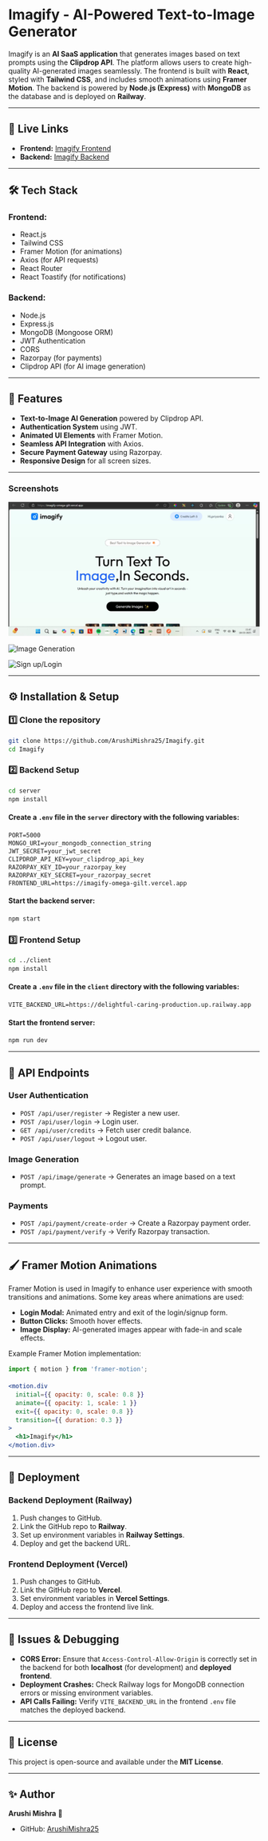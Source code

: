 # Imagify - AI-Powered Text-to-Image Generator

Imagify is an **AI SaaS application** that generates images based on text prompts using the **Clipdrop API**. The platform allows users to create high-quality AI-generated images seamlessly. The frontend is built with **React**, styled with **Tailwind CSS**, and includes smooth animations using **Framer Motion**. The backend is powered by **Node.js (Express)** with **MongoDB** as the database and is deployed on **Railway**.

---

## 🚀 Live Links

- **Frontend:** [Imagify Frontend](https://imagify-omega-gilt.vercel.app/)
- **Backend:** [Imagify Backend](https://delightful-caring-production.up.railway.app/)

---

## 🛠 Tech Stack

### Frontend:
- React.js
- Tailwind CSS
- Framer Motion (for animations)
- Axios (for API requests)
- React Router
- React Toastify (for notifications)

### Backend:
- Node.js
- Express.js
- MongoDB (Mongoose ORM)
- JWT Authentication
- CORS
- Razorpay (for payments)
- Clipdrop API (for AI image generation)

---

## 🎨 Features
- **Text-to-Image AI Generation** powered by Clipdrop API.
- **Authentication System** using JWT.
- **Animated UI Elements** with Framer Motion.
- **Seamless API Integration** with Axios.
- **Secure Payment Gateway** using Razorpay.
- **Responsive Design** for all screen sizes.

---
### Screenshots
![Home Page](https://github.com/ArushiMishra25/Imagify/blob/main/screenshots/p6.jpg)

![Image Generation]()

![Sign up/Login]()

---

## ⚙️ Installation & Setup

### 1️⃣ Clone the repository
```bash
git clone https://github.com/ArushiMishra25/Imagify.git
cd Imagify
```

### 2️⃣ Backend Setup
```bash
cd server
npm install
```

#### Create a `.env` file in the `server` directory with the following variables:
```env
PORT=5000
MONGO_URI=your_mongodb_connection_string
JWT_SECRET=your_jwt_secret
CLIPDROP_API_KEY=your_clipdrop_api_key
RAZORPAY_KEY_ID=your_razorpay_key
RAZORPAY_KEY_SECRET=your_razorpay_secret
FRONTEND_URL=https://imagify-omega-gilt.vercel.app
```

#### Start the backend server:
```bash
npm start
```

### 3️⃣ Frontend Setup
```bash
cd ../client
npm install
```

#### Create a `.env` file in the `client` directory with the following variables:
```env
VITE_BACKEND_URL=https://delightful-caring-production.up.railway.app
```

#### Start the frontend server:
```bash
npm run dev
```

---

## 🔗 API Endpoints

### **User Authentication**
- `POST /api/user/register` → Register a new user.
- `POST /api/user/login` → Login user.
- `GET /api/user/credits` → Fetch user credit balance.
- `POST /api/user/logout` → Logout user.

### **Image Generation**
- `POST /api/image/generate` → Generates an image based on a text prompt.

### **Payments**
- `POST /api/payment/create-order` → Create a Razorpay payment order.
- `POST /api/payment/verify` → Verify Razorpay transaction.

---

## 🖌 Framer Motion Animations
Framer Motion is used in Imagify to enhance user experience with smooth transitions and animations. Some key areas where animations are used:
- **Login Modal:** Animated entry and exit of the login/signup form.
- **Button Clicks:** Smooth hover effects.
- **Image Display:** AI-generated images appear with fade-in and scale effects.

Example Framer Motion implementation:
```jsx
import { motion } from 'framer-motion';

<motion.div
  initial={{ opacity: 0, scale: 0.8 }}
  animate={{ opacity: 1, scale: 1 }}
  exit={{ opacity: 0, scale: 0.8 }}
  transition={{ duration: 0.3 }}
>
  <h1>Imagify</h1>
</motion.div>
```

---

## 🚀 Deployment
### **Backend Deployment (Railway)**
1. Push changes to GitHub.
2. Link the GitHub repo to **Railway**.
3. Set up environment variables in **Railway Settings**.
4. Deploy and get the backend URL.

### **Frontend Deployment (Vercel)**
1. Push changes to GitHub.
2. Link the GitHub repo to **Vercel**.
3. Set environment variables in **Vercel Settings**.
4. Deploy and access the frontend live link.

---

## 📌 Issues & Debugging
- **CORS Error:** Ensure that `Access-Control-Allow-Origin` is correctly set in the backend for both **localhost** (for development) and **deployed frontend**.
- **Deployment Crashes:** Check Railway logs for MongoDB connection errors or missing environment variables.
- **API Calls Failing:** Verify `VITE_BACKEND_URL` in the frontend `.env` file matches the deployed backend.

---

## 📜 License
This project is open-source and available under the **MIT License**.

---

## ✨ Author
**Arushi Mishra** 🚀
- GitHub: [ArushiMishra25](https://github.com/ArushiMishra25)

